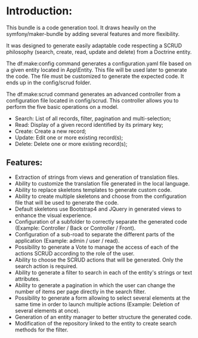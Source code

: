 # Introduction:

This bundle is a code generation tool. It draws heavily on the symfony/maker-bundle by adding several features and more flexibility.

It was designed to generate easily adaptable code respecting a SCRUD philosophy (search, create, read, update and delete) from a Doctrine entity.

The df:make:config command generates a configuration.yaml file based on a given entity located in App\Entity. This file will be used later to generate the code. The file must be customized to generate the expected code. It ends up in the config/scrud folder.

The df:make:scrud command generates an advanced controller from a configuration file located in config/scrud. This controller allows you to perform the five basic operations on a model.

* Search: List of all records, filter, pagination and multi-selection;
* Read: Display of a given record identified by its primary key;
* Create: Create a new record;
* Update: Edit one or more existing record(s);
* Delete: Delete one or more existing record(s);

## Features:
* Extraction of strings from views and generation of translation files.
* Ability to customize the translation file generated in the local language.
* Ability to replace skeletons templates to generate custom code.
* Ability to create multiple skeletons and choose from the configuration file that will be used to generate the code.
* Default skeletons use Bootstrap4 and JQuery in generated views to enhance the visual experience.
* Configuration of a subfolder to correctly separate the generated code (Example: Controller / Back or Controller / Front).
* Configuration of a sub-road to separate the different parts of the application (Example: admin / user / read).
* Possibility to generate a Vote to manage the access of each of the actions SCRUD according to the role of the user.
* Ability to choose the SCRUD actions that will be generated. Only the search action is required.
* Ability to generate a filter to search in each of the entity's strings or text attributes.
* Ability to generate a pagination in which the user can change the number of items per page directly in the search filter.
* Possibility to generate a form allowing to select several elements at the same time in order to launch multiple actions (Example: Deletion of several elements at once).
* Generation of an entity manager to better structure the generated code.
* Modification of the repository linked to the entity to create search methods for the filter.